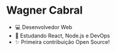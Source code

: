 # Wagner Cabral

- 💻 Desenvolvedor Web
- 🚀 Estudando React, Node.js e DevOps
- ✨ Primeira contribuição Open Source!
